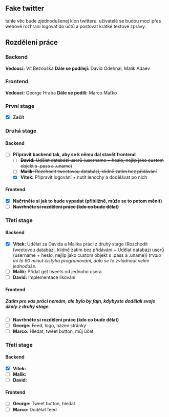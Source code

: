 ## Fake twitter

tahle věc bude zjednodušenej klon twitteru. uživatelé se budou moci přes webové rozhraní logovat do účtů a postovat krátké textové zprávy.

## Rozdělení práce

### Backend
**Vedoucí:** Vít Bezouška 
**Dále se podílejí:** David Odehnal, Malik Adaev
### Frontend
**Vedoucí:** George Hraba
**Dále se podílí:** Marco Maťko



### První stage
- [x] **Začít**

### Druhá stage
#### Backend
- [ ] **Připravit backend tak, aby se k němu dal stavět frontend**
	- [ ] ~~**David:** Udělat databázi userů (username + heslo, nejlíp jako custom objekt s .pass a .uname)~~
	- [ ] ~~**Malik:** Rozchodit tweetovou databázi, klidně zatim bez přidávání~~
	- [X] **Vítek:** Připravit logování + nutit lenochy a dodělávat po nich

#### Frontend
- [X] **Načrtněte si jak to bude vypadat (přibližně, může se to potom měnit)**
- [ ] ~~**Navrhněte si rozdělení práce (kdo co bude dělat)**~~

### Třetí stage
#### Backend
- [X] **Vítek:** Udělat za Davida a Malika práci z druhý stage (Rozchodit tweetovou databázi, klidně zatim bez přidávání + Udělat databázi userů (username + heslo, nejlíp jako custom objekt s .pass a .uname)) *trvalo mi to 90 minut čistýho programování, dalo se to zvládnout velmi jednoduše.*
- [ ] **Malik:** Přidat get tweets od jednoho usera.
- [ ] **David:** Implementace likování
#### Frontend
##### Zatim pro vás práci nemám, ale bylo by fajn, kdybyste dodělali svoje úkoly z druhý stage.
- [ ] **Navrhněte si rozdělení práce (kdo co bude dělat)**
- [ ] **George:** Feed, logo, název stránky
- [ ] **Marco:** Hledat, tweet button, můj účet

### Třetí stage
#### Backend
- [X] **Vítek:** 
- [ ] **Malik:** 
- [ ] **David:** 
#### Frontend
- [ ] **George:** Tweet button, hledat 
- [ ] **Marco:** Dodělat feed
